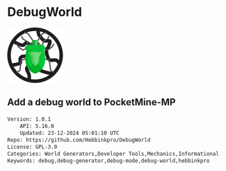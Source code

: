 # DebugWorld
<img src="https://raw.githubusercontent.com/Hebbinkpro/DebugWorld/0448411f4e733a54b6d9c6b39b1b2774f0bf2c79/icon.png" width="128" height="128" />

## Add a debug world to PocketMine-MP
```properties
Version: 1.0.1
    API: 5.16.0
    Updated: 23-12-2024 05:01:10 UTC
Repo: https://github.com/Hebbinkpro/DebugWorld
License: GPL-3.0
Categories: World Generators,Developer Tools,Mechanics,Informational
Keywords: debug,debug-generator,debug-mode,debug-world,hebbinkpro
```